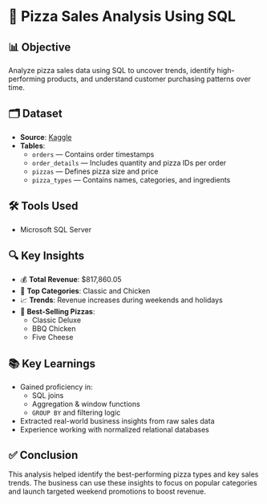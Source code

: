 # 🍕 Pizza Sales Analysis Using SQL

## 📊 Objective
Analyze pizza sales data using SQL to uncover trends, identify high-performing products, and understand customer purchasing patterns over time.

## 🗂️ Dataset
- **Source**: [Kaggle](https://www.kaggle.com/)
- **Tables**:
  - `orders` — Contains order timestamps
  - `order_details` — Includes quantity and pizza IDs per order
  - `pizzas` — Defines pizza size and price
  - `pizza_types` — Contains names, categories, and ingredients

## 🛠️ Tools Used
- Microsoft SQL Server

## 🔍 Key Insights
- 💰 **Total Revenue**: $817,860.05  
- 🍗 **Top Categories**: Classic and Chicken  
- 📈 **Trends**: Revenue increases during weekends and holidays  
- 🍕 **Best-Selling Pizzas**: 
  - Classic Deluxe  
  - BBQ Chicken  
  - Five Cheese

## 📚 Key Learnings
- Gained proficiency in:
  - SQL joins  
  - Aggregation & window functions  
  - `GROUP BY` and filtering logic  
- Extracted real-world business insights from raw sales data  
- Experience working with normalized relational databases

## ✅ Conclusion
This analysis helped identify the best-performing pizza types and key sales trends. The business can use these insights to focus on popular categories and launch targeted weekend promotions to boost revenue.
